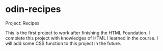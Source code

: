 # odin-recipes
Project: Recipes

This is the first project to work after finishing the HTML Foundation.
I complete this project with knowledges of HTML I learned in the course. I will add some CSS function to this project in the future.